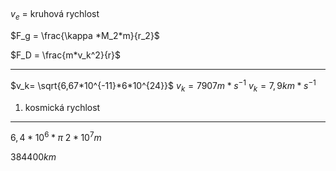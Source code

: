 ##
$v_e$ = kruhová rychlost

$F_g = \frac{\kappa *M_2*m}{r_2}$

$F_D = \frac{m*v_k^2}{r}$

---
$v_k= \sqrt{6,67*10^{-11}*6*10^{24}}$
$v_k = 7907 m*s^{-1}$
$v_k=7,9km*s^{-1}$
1. kosmická rychlost
---

$6,4*10^6*\pi$
$2*10^7m$

$384 400 km$
